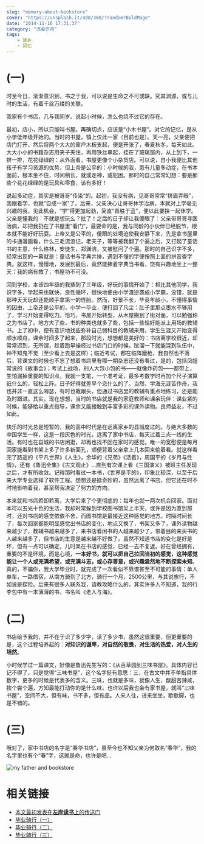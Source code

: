 ```yaml
---
slug: "memory-about-bookstore"
cover: "https://unsplash.it/400/300/?random?BoldMage"
date: "2014-11-16 17:31:37"
category: "流金岁月"
tags:
    - 故乡
    - 回忆
---
```

[](#一 "(一)")(一)
===============

时至今日，渐渐意识到，书之于我，可以说是生命之不可或缺。究其渊源，或与儿时的生活，有着千丝万缕的关联。

我家有个书店，几与我同岁。说起小时候，怎么也绕不过它的存在。

最初，店小，所以只能叫书屋。再确切点，应该是“小木书屋”。对它的记忆，是从小学低年级开始的。当时的书屋，镇上仅此一家（目前也是）。天一亮，父亲便把店门打开，然后将两个大大的窗户木板支起，便是开张了，春夏秋冬，每天如此。大大小小的书籍杂志用夹子夹住，再用铁丝串起，挂在了玻璃窗内，从上到下，一排一排，花花绿绿的：从外面看，书屋更像个小杂货店。可以说，自小我便比其他孩子有学习资源的优势，但上帝是公平的：小时候的我，患有儿童多动症，在书本面前，根本坐不住，时间稍长，就或走神，或犯困。那时的自己常常幻想：要是那些个花花绿绿的是玩具和零食，该有多好！

说起多动症，其实是被哥哥“传染”的。起初，我没有病，见哥哥常常“挤眉弄眼”，我跟着学，也就“自成一家”了。后来，父亲决心让哥哥休学治病，本就对上学毫无兴趣的我，见此机会，“学”得更加起劲，简直“青胜于蓝”，便以此要挟一起休学。父亲是懂我的：不就是想玩么？批了！之后的日子却让我傻眼了：父亲带哥哥寻医治病，却把我扔在了书屋里“看门”，最要命的是，我与同龄的小伙伴已经脱节，根本就不能好好玩耍。上帝又是公平的，傻眼的处境迫使我安静下来，先是拿书屋里的卡通漫画看，什么三毛流浪记，老夫子，等等被我翻了个遍之后，又打起了童话书的主意，什么格林，安徒生，郑渊洁，又被慰问了个遍。那时的自己识字不多，经常出现的一幕就是：童话书与字典并排，遇到不懂的字便按照上面的拼音查字典。就这样，慢慢地，发展到最后，竟然能捧着字典当书看，饶有兴趣地坐上一整天：我的病有救了，书屋功不可没。

回到学校，本该四年级的我插到了三年级，好玩的事情开始了：相比其他同学，我识字多，学起来也就快，良性循环，很快地便由小学渣逆袭成小学霸，没错，就是那种天天玩却还能顺手拿第一的怪胎。然而，好景不长，毕竟年龄小，不懂得事情的因由，上帝还是公平的，小学一毕业，便打回了凡尘：肚子里那点墨水不够用了，学习开始变得吃力。恰巧，书屋开始转型，从木屋搬到了街对面，可以勉强称之为书店了。地方大了些，书的种类也就多了些，包括一些恰好能派上用场的教辅书。上了初中，便有意识地找些弥补自己弱科目的教辅来用，学生生涯又开始变得顺水顺舟，课余时间多了起来，那段时光，想想都是美好的：书店离学校很近，却常常迟到，无所谓，趁着跑早操经过书店门口的时候，跐溜一下就能混到队伍中，神不知鬼不觉（至少看上去是这样）；临近考试，都在临阵磨枪，我自然也不落后，背课文的时候也不忘了想着书店里有哪一期杂志还没有看过，是的，包括凤姐常说的《故事会》；考试上战场，别人大包小包的书——就像炸药包——都带上，生怕漏掉重要的知识点，我就一支笔，一个准考证，最多考数学时再加个尺子演算纸什么的，轻松上阵。日子好得就差早个恋什么的了。当然，学海无涯苦作舟，我也并非一直这么嘚瑟，有时也栽跟头，但通过书店里的教辅有重点地练习，还是能及时跟进。其实，现在想想，当时的书店就是我的家庭教师和课余玩伴：课业紧的时候，能够给以重点指导，课余又能接触到丰富多彩的课外读物。良师益友，不过如此。

快乐的时光总是短暂的，我的高中时代是在远离家乡的县城度过的。与绝大多数的中国学生一样，这是一段灰色的时光，远离了家中书店，每天过着三点一线的生活。有时也在县城的书店闲逛，却再也找不回在家时的感觉。唯一的宽慰便是每月回家能看到书架上多了许多新面孔，顺便背着父亲拿上几本回来偷着看。就这样看完了路遥的《平凡世界》《人生》，余华的《兄弟》《活着》，周国平的《岁月与性情》，还有《鲁迅全集》《古文观止》…直到有次课上看《三国演义》被班主任发现之后，才有所收敛。记得那时看过一本书，《世界是平的》，印象比较深，以至于后来大学专业选择了软件工程。想想还是挺奇妙的，虽然远离了书店，但它还在时不时地影响着我，甚至帮我决定了努力的方向。

本来就和书店若即若离，大学后来了个更彻底的：每年也就一两次机会回家。面对本可以五光十色的生活，我却时常躲到学校图书馆呆上半天，或许是因为直到那时，还对书店的感觉依依不舍，而图书馆是最接近这种感觉的地方。时隔时间长了，每次回家都能明显感觉出书店的变化，地点又换了，书架又多了，课外读物越来越少了，教辅书越来越多了，来书店看闲书的人越来越少了，带着目的来买书的人越来越多了，但书店的生意是越来越不好做了。虽然不知道书店的变化是好是坏，但有一点可以确定，儿时呆在书店的感觉，已经一去不复返。好在曾经拥有，重要的不是环境，而是心境，**一本好书，就可以把自己拉回当初的感觉，这种感觉能让一个人或充满希望，或充满斗志，或心存善意，或兴趣盎然地不断探索未知**。真的，不骗你，我大学毕业时，就完成了一次看似不靠谱甚至不可能的事情：单人单车，一路借宿，从南方骑到了北方，骑行一个月，2500公里，与其说旅行，不如说是探险。后来有很多人联系我，请教攻略什么的，其实许多人不知道，我的行李包中有一本薄薄的书，书名叫《老人与海》。

[](#二 "(二)")(二)
===============

书店给予我的，并不在于识了多少字，读了多少书，虽然这很重要，但更重要的是，这个过程培养起的：**对知识的谦卑，对自然的敬畏，对生活的热爱，对人生的坦然**。

小时候学过一篇课文，好像是鲁迅先生写的：《从百草园到三味书屋》。具体内容已记不得了，只是觉得“三味书屋”，这个名字挺有意思：三，在古文中并不单指具体数字，更多的时候是代表多的含义。三味，也就是多味，就像人生，酸甜苦辣咸，挨个尝个遍，方知最能打动你的是什么味。也许以后我也会有家书屋，就叫“三味书屋”，空间不大，但有味，书不多，但有品。人来人往，进来坐坐，歇歇脚，也是不错的。

[](#三 "(三)")(三)
===============

哦对了，家中书店的名字是“春华书店”，虽至今也不知父亲为何取名“春华”，我的名字里也有个“春”字，这就是命，也许是吧…

![my father and bookstore](http://zerosoul.github.io/2014/11/16/memory-about-bookstore/bookstore.jpg)

[](#相关链接 "相关链接")相关链接
====================

-   [本文最初发表在**左岸读书**上的传送门](http://www.zreading.cn/archives/4637.html)
-   [毕业骑行（一）](http://www.zreading.cn/archives/2961.html)
-   [毕业骑行（二）](http://www.zreading.cn/archives/2983.html)
-   [毕业骑行（三）](http://www.zreading.cn/archives/3013.html)